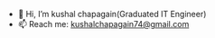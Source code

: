 - 👋 Hi, I’m kushal chapagain(Graduated IT Engineer)
- 📫 Reach me: kushalchapagain74@gmail.com
  

<!---
Kushalchg/Kushalchg is a ✨ special ✨ repository because its `README.md` (this file) appears on your GitHub profile.
You can click the Preview link to take a look at your changes.
--->




<!-- Proudly created with GPRM ( https://gprm.itsvg.in ) -->
